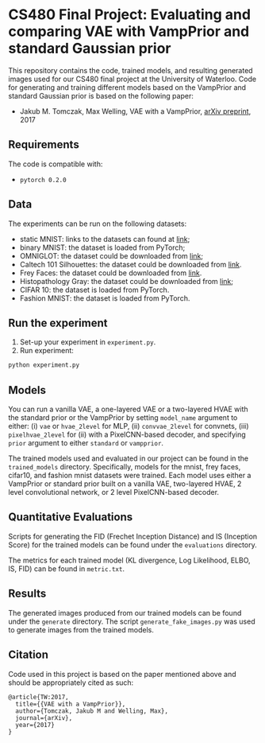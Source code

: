 # CS480 Final Project: Evaluating and comparing VAE with VampPrior and standard Gaussian prior
This repository contains the code, trained models, and resulting generated images used for our
CS480 final project at the University of Waterloo. Code for generating and training different
models based on the VampPrior and standard Gaussian prior is based on the following paper:
* Jakub M. Tomczak, Max Welling, VAE with a VampPrior, [arXiv preprint](https://arxiv.org/abs/1705.07120), 2017

## Requirements
The code is compatible with:
* `pytorch 0.2.0`

## Data
The experiments can be run on the following datasets:
* static MNIST: links to the datasets can found at [link](https://github.com/yburda/iwae/tree/master/datasets/BinaryMNIST);
* binary MNIST: the dataset is loaded from PyTorch;
* OMNIGLOT: the dataset could be downloaded from [link](https://github.com/yburda/iwae/blob/master/datasets/OMNIGLOT/chardata.mat);
* Caltech 101 Silhouettes: the dataset could be downloaded from [link](https://people.cs.umass.edu/~marlin/data/caltech101_silhouettes_28_split1.mat).
* Frey Faces: the dataset could be downloaded from [link](https://github.com/y0ast/Variational-Autoencoder/blob/master/freyfaces.pkl).
* Histopathology Gray: the dataset could be downloaded from [link](https://github.com/jmtomczak/vae_householder_flow/tree/master/datasets/histopathologyGray);
* CIFAR 10: the dataset is loaded from PyTorch.
* Fashion MNIST: the dataset is loaded from PyTorch.

## Run the experiment
1. Set-up your experiment in `experiment.py`.
2. Run experiment:
```bash
python experiment.py
```
## Models
You can run a vanilla VAE, a one-layered VAE or a two-layered HVAE with the standard prior or the VampPrior by setting `model_name` argument to either: (i) `vae` or `hvae_2level` for MLP, (ii) `convvae_2level` for convnets, (iii) `pixelhvae_2level` for (ii) with a PixelCNN-based decoder, and specifying `prior` argument to either `standard` or `vampprior`.

The trained models used and evaluated in our project can be found in the `trained_models`
directory. Specifically, models for the mnist, frey faces, cifar10, and fashion mnist datasets were
trained. Each model uses either a VampPrior or standard prior built on a vanilla VAE, two-layered
HVAE, 2 level convolutional network, or 2 level PixelCNN-based decoder.

## Quantitative Evaluations
Scripts for generating the FID (Frechet Inception Distance) and IS (Inception Score) for the
trained models can be found under the `evaluations` directory.

The metrics for each trained model (KL divergence, Log Likelihood, ELBO, IS, FID) can be found in `metric.txt`.

## Results
The generated images produced from our trained models can be found under the `generate` directory.
The script `generate_fake_images.py` was used to generate images from the trained models.

## Citation

Code used in this project is based on the paper mentioned above and should be appropriately cited
as such:

```
@article{TW:2017,
  title={{VAE with a VampPrior}},
  author={Tomczak, Jakub M and Welling, Max},
  journal={arXiv},
  year={2017}
}
```
